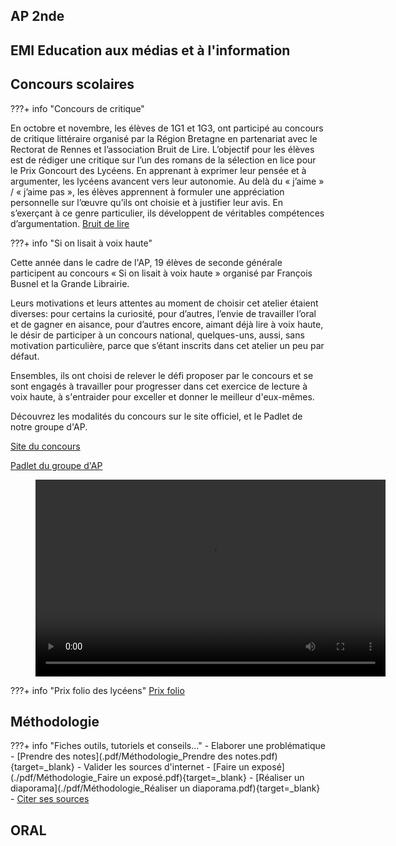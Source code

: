 
## AP 2nde

## EMI Education aux médias et à l'information

## Concours scolaires
???+ info "Concours de critique"

En octobre et novembre, les élèves de 1G1 et 1G3, ont participé au concours de critique littéraire organisé par la Région Bretagne en partenariat avec le Rectorat de Rennes et l’association Bruit de Lire. L’objectif pour les élèves est de rédiger une critique sur l’un des romans de la sélection en lice pour le Prix Goncourt des Lycéens.
En apprenant à exprimer leur pensée et à argumenter, les lycéens avancent vers leur autonomie. Au delà du « j’aime » / « j’aime pas », les élèves apprennent à formuler une appréciation personnelle sur l’œuvre qu’ils ont choisie et à justifier leur avis. En s’exerçant à ce genre particulier, ils développent de véritables compétences d’argumentation. 
[Bruit de lire](https://www.bruitdelire.org/concours-de-critique-litteraire/)

???+ info "Si on lisait à voix haute"

Cette année dans le cadre de l'AP, 19 élèves de seconde générale participent au concours « Si on lisait à voix haute » organisé par François Busnel et la Grande Librairie.

Leurs motivations et leurs attentes au moment de choisir cet atelier étaient diverses: pour certains la curiosité, pour d’autres, l’envie de travailler l’oral et de gagner en aisance, pour d’autres encore, aimant déjà lire à voix haute, le désir de participer à un concours national, quelques-uns, aussi, sans motivation particulière, parce que s’étant inscrits dans cet atelier un peu par défaut.

Ensembles, ils ont choisi de relever le défi proposer par le concours et se sont engagés à travailler pour progresser dans cet exercice de lecture à voix haute, à s'entraider pour exceller et donner le meilleur d'eux-mêmes.

Découvrez les modalités du concours sur le site officiel, et le Padlet de notre groupe d'AP.

[Site du concours](https://www.lumni.fr/dossier/la-grande-librairie-concours-de-lecture-a-voix-haute)

[Padlet du groupe d'AP](https://padlet.com/cdinddmporsmeur/concours_lagrandelibrairie)

<figure>
<video width="560" height="315" controls>
  <source src="./videos/Parcoursup.mp4" type="video/mp4">  
Your browser does not support the video tag.
</video>
</figure>

???+ info "Prix folio des lycéens"
[Prix folio](https://www.prixdeslyceensfolio.fr/)


## Méthodologie
???+ info "Fiches outils, tutoriels et conseils..."
    - Elaborer une problématique
    - [Prendre des notes](.pdf/Méthodologie_Prendre des notes.pdf){target=_blank}
    - Valider les sources d'internet
    - [Faire un exposé](./pdf/Méthodologie_Faire un exposé.pdf){target=_blank}
    - [Réaliser un diaporama](./pdf/Méthodologie_Réaliser un diaporama.pdf){target=_blank}
    - [Citer ses sources](https://www.reseau-canope.fr/savoirscdi/centre-de-ressources/fonds-documentaire-acquisition-traitement/le-traitement-documentaire/citer-ses-sources-et-presenter-une-bibliographie-lycee.html)
    
## ORAL
